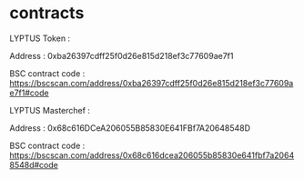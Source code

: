 # contracts

LYPTUS Token : 

Address : 0xba26397cdff25f0d26e815d218ef3c77609ae7f1

BSC contract code : https://bscscan.com/address/0xba26397cdff25f0d26e815d218ef3c77609ae7f1#code

LYPTUS Masterchef : 

Address : 0x68c616DCeA206055B85830E641FBf7A20648548D

BSC contract code : https://bscscan.com/address/0x68c616dcea206055b85830e641fbf7a20648548d#code

